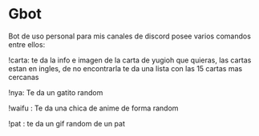 # Gbot
Bot de uso personal para mis canales de discord posee varios comandos entre ellos:

!carta: te da la info e imagen de la carta de yugioh que quieras, las cartas estan en ingles, de no encontrarla te da una lista con las 15 cartas mas cercanas

!nya: Te da un gatito random

!waifu : Te da una chica de anime de forma random

!pat : te da un gif random de un pat
